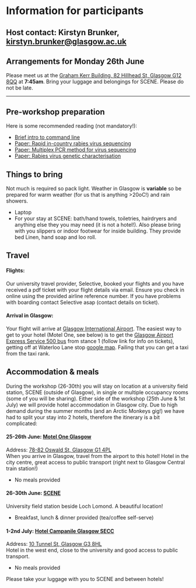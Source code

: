 # Information for participants

Host contact: Kirstyn Brunker, kirstyn.brunker@glasgow.ac.uk
-----
## Arrangements for Monday 26th June
Please meet us at the [Graham Kerr Building, 82 Hillhead St, Glasgow G12 8QQ](https://www.google.com/maps/dir//Graham+Kerr+Building,+82+Hillhead+St,+Glasgow+G12+8QQ/@55.8714317,-4.2951252,17z/data=!4m18!1m8!3m7!1s0x488845d1c50b42f5:0xb7f4183349c3cc71!2sGraham+Kerr+Building,+82+Hillhead+St,+Glasgow+G12+8QQ!3b1!8m2!3d55.8714317!4d-4.2929365!16s%2Fg%2F1tf47r22!4m8!1m0!1m5!1m1!1s0x488845d1c50b42f5:0xb7f4183349c3cc71!2m2!1d-4.2929365!2d55.8714317!3e2?entry=ttu) at **7:45am**. Bring your luggage and belongings for SCENE.  Please do not be late.

-------

## Pre-workshop preparation
Here is some recommended reading (not mandatory!):  
* [Brief intro to  command line](https://ryanstutorials.net/linuxtutorial/commandline.php)  
* [Paper: Rapid in-country rabies virus sequencing](https://wellcomeopenresearch.org/articles/5-3/v2)  
* [Paper: Multiplex PCR method for virus sequencing](https://www.nature.com/articles/nprot.2017.066)  
* [Paper: Rabies virus genetic characterisation](https://journals.plos.org/plospathogens/article?id=10.1371/journal.ppat.1010023)  

## Things to bring
Not much is required so pack light. Weather in Glasgow is **variable** so be prepared for warm weather (for us that is anything >20oC!) and rain showers.  
* Laptop  
* For your stay at SCENE: bath/hand towels, toiletries, hairdryers and anything else they you may need (it is not a hotel!).  Also please bring with you slippers or indoor footwear for inside building. They provide bed Linen, hand soap and loo roll.

## Travel

#### Flights:
Our university travel provider, Selective, booked your flights and you have received a pdf ticket with your flight details via email. Ensure you check in online using the provided airline reference number. If you have problems with boarding contact Selective asap (contact details on ticket).

#### Arrival in Glasgow: 
Your flight will arrive at [Glasgow International Airport](https://www.glasgowairport.com/). The easiest way to get to your hotel (Motel One, see below) is to get the [Glasgow Airport Express Service 500 bus](https://www.glasgowairport.com/to-and-from/bus/) from stance 1 (follow link for info on tickets), getting off at Waterloo Lane stop [google map](https://www.google.com/maps/dir/Glasgow+Airport,+Glasgow,+Paisley/Motel+One,+78-82+Oswald+St,+Glasgow+G1+4PL/@55.8670328,-4.3918523,12.57z/am=t/data=!4m14!4m13!1m5!1m1!1s0x48884eb90111e0dd:0x24a888b519aa330b!2m2!1d-4.4350529!2d55.8690744!1m5!1m1!1s0x4888469c3b4faced:0xbbdada611fdf447!2m2!1d-4.2595396!2d55.8583003!3e3?entry=ttu).  Failing that you can get a taxi from the taxi rank.

## Accommodation & meals

During the workshop (26-30th) you will stay on location at a university field station, SCENE (outside of Glasgow), in single or multiple occupancy rooms (some of you will be sharing). Either side of the workshop (25th June & 1st July) we will provide hotel accommodation in Glasgow city. Due to high demand during the summer months (and an Arctic Monkeys gig!) we have had to split your stay into 2 hotels, therefore the itinerary is a bit complicated: 

#### 25-26th June: [Motel One Glasgow](https://www.motel-one.com/en/hotels/glasgow/hotel-glasgow/) 
Address: [78-82 Oswald St, Glasgow G1 4PL](https://www.google.com/maps/place/Motel+One/@55.859211,-4.2853997,17z/data=!4m9!3m8!1s0x4888469c3b4faced:0xbbdada611fdf447!5m2!4m1!1i2!8m2!3d55.8583001!4d-4.2595688!16s%2Fg%2F11f4ppgx9m?entry=ttu)  
When you arrive in Glasgow, travel from the airport to this hotel! Hotel in the city centre, great access to public transport (right next to Glasgow Central train station!)  
* No meals provided

#### 26-30th June: [SCENE](https://www.gla.ac.uk/research/az/scene/)  
University field station beside Loch Lomond. A beautiful location!  
* Breakfast, lunch & dinner provided (tea/coffee self-serve)  

#### 1-2nd July: [Hotel Campanile Glasgow SECC](https://glasgow.campanile.com/en-us/)  
Address: [10 Tunnel St, Glasgow G3 8HL](https://www.google.com/maps/place/Campanile+Glasgow+SECC-Hydro+Hotel/@55.859211,-4.2853997,17z/data=!3m1!4b1!4m9!3m8!1s0x4888467fd0455cad:0x440ff7f44b7cb167!5m2!4m1!1i2!8m2!3d55.859211!4d-4.283211!16s%2Fg%2F1tgc92nq?entry=ttu)  
Hotel in the west end, close to the university and good access to public transport.  
* No meals provided   

Please take your luggage with you to SCENE and between hotels!

